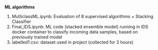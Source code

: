 **ML algorithms**
1) MutliclassML.ipynb: Evaluation of 8 supervised algorithms + Stacking Classifier
2) Final_IDS.ipynb: ML code (stacked ensemble model) running in IDS docker container to classify incoming data samples, based on previously trained model
3) labelled1.csv: dataset used in project (collected for 3 hours)
